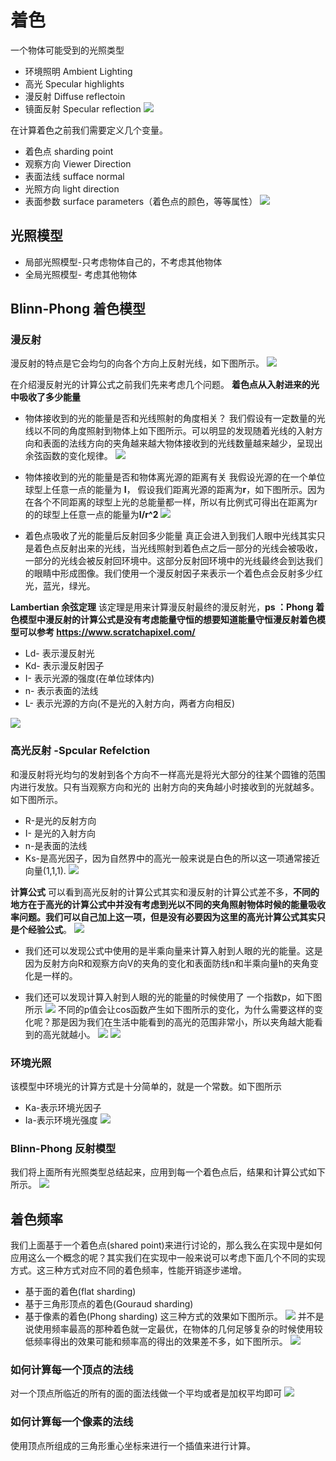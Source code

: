 # 着色

一个物体可能受到的光照类型
- 环境照明 Ambient Lighting
- 高光 Specular highlights
- 漫反射 Diffuse reflectoin
- 镜面反射 Specular reflection
![](./pic/sharding/sharding1.png)

在计算着色之前我们需要定义几个变量。
- 着色点 sharding point
- 观察方向 Viewer Direction
- 表面法线 sufface normal
- 光照方向 light direction
- 表面参数 surface parameters（着色点的颜色，等等属性）
![](./pic/sharding/sharding2.png)

## 光照模型
- 局部光照模型-只考虑物体自己的，不考虑其他物体
- 全局光照模型- 考虑其他物体

## Blinn-Phong 着色模型

### 漫反射

漫反射的特点是它会均匀的向各个方向上反射光线，如下图所示。
![](./pic/sharding/sharding3.png)

在介绍漫反射光的计算公式之前我们先来考虑几个问题。
**着色点从入射进来的光中吸收了多少能量**
- 物体接收到的光的能量是否和光线照射的角度相关？
我们假设有一定数量的光线以不同的角度照射到物体上如下图所示。可以明显的发现随着光线的入射方向和表面的法线方向的夹角越来越大物体接收到的光线数量越来越少，呈现出余弦函数的变化规律。
![](./pic/sharding/sharding4.png)

- 物体接收到的光的能量是否和物体离光源的距离有关
我假设光源的在一个单位球型上任意一点的能量为 **I**， 假设我们距离光源的距离为**r**，如下图所示。因为在各个不同距离的球型上光的总能量都一样，所以有比例式可得出在距离为r的的球型上任意一点的能量为**I/r^2**
![](./pic/sharding/sharding5.png)

- 着色点吸收了光的能量后反射回多少能量
真正会进入到我们人眼中光线其实只是着色点反射出来的光线，当光线照射到着色点之后一部分的光线会被吸收，一部分的光线会被反射回环境中。这部分反射回环境中的光线最终会到达我们的眼睛中形成图像。我们使用一个漫反射因子来表示一个着色点会反射多少红光，蓝光，绿光。

**Lambertian 余弦定理**
该定理是用来计算漫反射最终的漫反射光，**ps ：Phong 着色模型中漫反射的计算公式是没有考虑能量守恒的想要知道能量守恒漫反射着色模型可以参考 https://www.scratchapixel.com/**
- Ld- 表示漫反射光
- Kd- 表示漫反射因子
- I- 表示光源的强度(在单位球体内)
- n- 表示表面的法线
- L- 表示光源的方向(不是光的入射方向，两者方向相反)

![](./pic/sharding/sharding6.png)

### 高光反射 -Spcular Refelction
和漫反射将光均匀的发射到各个方向不一样高光是将光大部分的往某个圆锥的范围内进行发放。只有当观察方向和光的 出射方向的夹角越小时接收到的光就越多。如下图所示。
- R-是光的反射方向
- I- 是光的入射方向
- n-是表面的法线 
- Ks-是高光因子，因为自然界中的高光一般来说是白色的所以这一项通常接近向量(1,1,1).
![](./pic/sharding/sharding7.png)

**计算公式**
可以看到高光反射的计算公式其实和漫反射的计算公式差不多，**不同的地方在于高光的计算公式中并没有考虑到光以不同的夹角照射物体时候的能量吸收率问题。我们可以自己加上这一项，但是没有必要因为这里的高光计算公式其实只是个经验公式**。
![](./pic/sharding/sharding8.png)


- 我们还可以发现公式中使用的是半乘向量来计算入射到人眼的光的能量。这是因为反射方向R和观察方向V的夹角的变化和表面防线n和半乘向量h的夹角变化是一样的。

- 我们还可以发现计算入射到人眼的光的能量的时候使用了 一个指数p，如下图所示
![](./pic/sharding/sharding9.png)
不同的p值会让cos函数产生如下图所示的变化，为什么需要这样的变化呢？那是因为我们在生活中能看到的高光的范围非常小，所以夹角越大能看到的高光就越小。
![](./pic/sharding/sharding10.png)
![](./pic/sharding/sharding11.png)


### 环境光照
该模型中环境光的计算方式是十分简单的，就是一个常数。如下图所示
- Ka-表示环境光因子
- Ia-表示环境光强度
![](./pic/sharding/sharding12.png)

### Blinn-Phong 反射模型

我们将上面所有光照类型总结起来，应用到每一个着色点后，结果和计算公式如下所示。
![](./pic/sharding/sharding13.png)




## 着色频率
我们上面基于一个着色点(shared point)来进行讨论的，那么我么在实现中是如何应用这么一个概念的呢？其实我们在实现中一般来说可以考虑下面几个不同的实现方式。这三种方式对应不同的着色频率，性能开销逐步递增。
- 基于面的着色(flat sharding)
- 基于三角形顶点的着色(Gouraud sharding)
- 基于像素的着色(Phong sharding)
这三种方式的效果如下图所示。
![](./pic/sharding/sharding14.png)
并不是说使用频率最高的那种着色就一定最优，在物体的几何足够复杂的时候使用较低频率得出的效果可能和频率高的得出的效果差不多，如下图所示。
![](./pic/sharding/sharding15.png)

### 如何计算每一个顶点的法线
对一个顶点所临近的所有的面的面法线做一个平均或者是加权平均即可
![](./pic/sharding/sharding16.png)

### 如何计算每一个像素的法线
使用顶点所组成的三角形重心坐标来进行一个插值来进行计算。











